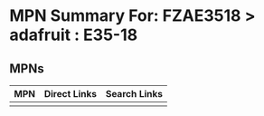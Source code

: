 



# MPN Summary For: FZAE3518 > adafruit : E35-18

## MPNs
  

|MPN|Direct Links|Search Links|
| :--- | :--- | :--- |
||||
